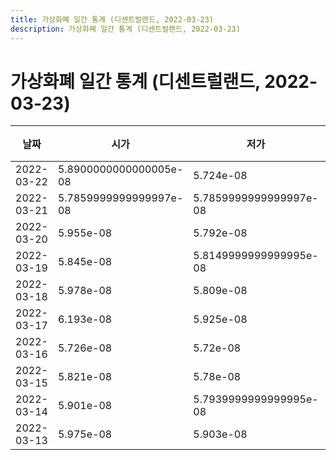 ```yaml
---
title: 가상화폐 일간 통계 (디센트럴랜드, 2022-03-23)
description: 가상화폐 일간 통계 (디센트럴랜드, 2022-03-23)
---
```



가상화폐 일간 통계 (디센트럴랜드, 2022-03-23)
===

|날짜|시가|저가|고가|종가|비고|
|--|--|--|--|--|--|
|2022-03-22|5.8900000000000005e-08|5.724e-08|5.8900000000000005e-08|5.724e-08|    |
|2022-03-21|5.7859999999999997e-08|5.7859999999999997e-08|5.974e-08|5.886e-08|    |
|2022-03-20|5.955e-08|5.792e-08|6.07e-08|5.862e-08|    |
|2022-03-19|5.845e-08|5.8149999999999995e-08|6.016e-08|6.013e-08|    |
|2022-03-18|5.978e-08|5.809e-08|5.978e-08|5.8100000000000004e-08|    |
|2022-03-17|6.193e-08|5.925e-08|6.193e-08|5.996e-08|    |
|2022-03-16|5.726e-08|5.72e-08|6.000000000000001e-08|6.000000000000001e-08|    |
|2022-03-15|5.821e-08|5.78e-08|5.877e-08|5.78e-08|    |
|2022-03-14|5.901e-08|5.7939999999999995e-08|5.92e-08|5.801e-08|    |
|2022-03-13|5.975e-08|5.903e-08|6.227e-08|5.903e-08|    |
